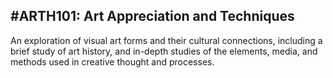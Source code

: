 #ARTH101: Art Appreciation and Techniques
---

An exploration of visual art forms and their cultural connections, including a brief study of art history, and in-depth studies of the elements, media, and methods used in creative thought and processes.
